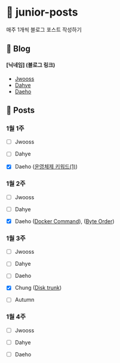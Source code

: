# :post_office: junior-posts
매주 1개씩 블로그 포스트 작성하기


## :page_with_curl: Blog
#### [닉네임] (블로그 링크)
- [Jwooss](https://jwooss.github.io) 
- [Dahye](https://kimdahyeee.github.io/) 
- [Daeho](https://daehoho.github.io/) 

## :pushpin: Posts

### 1월 1주
- [ ] Jwooss 
- [ ] Dahye
- [X] Daeho ([운영체제 키워드(1)](https://daehoho.github.io/2018-12-15/%EC%9A%B4%EC%98%81%EC%B2%B4%EC%A0%9C-%ED%82%A4%EC%9B%8C%EB%93%9C(1)/))


### 1월 2주
- [ ] Jwooss
- [ ] Dahye
- [X] Daeho ([Docker Command](https://daehoho.github.io/2019-01-13/Docker-%EB%AA%85%EB%A0%B9%EC%96%B4%EC%A0%95%EB%A6%AC/)), ([Byte Order](https://daehoho.github.io/2019-01-13/C-S-ByteOrder/))


### 1월 3주
- [ ] Jwooss
- [ ] Dahye
- [ ] Daeho
- [X] Chung ([Disk trunk](https://gosu4285.github.io/linux/Disk_Trunk/))
- [ ] Autumn


### 1월 4주
- [ ] Jwooss
- [ ] Dahye
- [ ] Daeho

